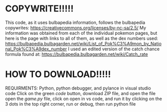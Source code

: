 # COPYWRITE!!!!!
This code, as it uses bulbapedia information, follows the bulbapedia copywrites: https://creativecommons.org/licenses/by-nc-sa/2.5/
My information was obtained from each of the individual pokemon pages, but here is the page with links to all of them, as well as the dex numbers used: https://bulbapedia.bulbagarden.net/wiki/List_of_Pok%C3%A9mon_by_National_Pok%C3%A9dex_number
I used an edited version of the catch chance formula found at: https://bulbapedia.bulbagarden.net/wiki/Catch_rate

# HOW TO DOWNLOAD!!!!!
REQUIRMENTS:
Python, python debugger, and pylance in visual studio code
Click on the green *code* button, download ZIP file, and open the file
open the *game.py* file, click on open in vs code, and run it by clicking on the 3 dots in the top right corner, run or debug, then run python file
